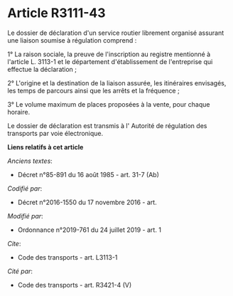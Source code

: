 # Article R3111-43

Le dossier de déclaration d'un service routier librement organisé assurant une liaison soumise à régulation comprend : 

1° La raison sociale, la preuve de l'inscription au registre mentionné à l'article L. 3113-1 et le département
d'établissement de l'entreprise qui effectue la déclaration ; 

2° L'origine et la destination de la liaison assurée, les itinéraires envisagés, les temps de parcours ainsi que les arrêts
et la fréquence ; 

3° Le volume maximum de places proposées à la vente, pour chaque horaire. 

Le dossier de déclaration est transmis à l'       Autorité de régulation des transports par voie électronique.

**Liens relatifs à cet article**

_Anciens textes_:

  - Décret n°85-891 du 16 août 1985 - art. 31-7 (Ab)

_Codifié par_:

  - Décret n°2016-1550 du 17 novembre 2016 - art.

_Modifié par_:

  - Ordonnance n°2019-761 du 24 juillet 2019 - art. 1

_Cite_:

  - Code des transports - art. L3113-1

_Cité par_:

  - Code des transports - art. R3421-4 (V)
